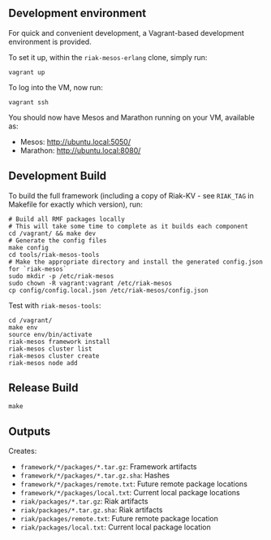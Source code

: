 ## Development environment

For quick and convenient development, a Vagrant-based development environment is provided.

To set it up, within the `riak-mesos-erlang` clone, simply run:

```
vagrant up
```

To log into the VM, now run:

```
vagrant ssh
```

You should now have Mesos and Marathon running on your VM, available as:

 - Mesos: http://ubuntu.local:5050/
 - Marathon: http://ubuntu.local:8080/

## Development Build

To build the full framework (including a copy of Riak-KV - see `RIAK_TAG` in Makefile for exactly which version), run:

```
# Build all RMF packages locally
# This will take some time to complete as it builds each component
cd /vagrant/ && make dev
# Generate the config files
make config
cd tools/riak-mesos-tools
# Make the appropriate directory and install the generated config.json for `riak-mesos`
sudo mkdir -p /etc/riak-mesos
sudo chown -R vagrant:vagrant /etc/riak-mesos
cp config/config.local.json /etc/riak-mesos/config.json
```

Test with `riak-mesos-tools`:

```
cd /vagrant/
make env
source env/bin/activate
riak-mesos framework install
riak-mesos cluster list
riak-mesos cluster create
riak-mesos node add
```

## Release Build

```
make
```

## Outputs

Creates:

* `framework/*/packages/*.tar.gz`: Framework artifacts
* `framework/*/packages/*.tar.gz.sha`: Hashes
* `framework/*/packages/remote.txt`: Future remote package locations
* `framework/*/packages/local.txt`: Current local package locations
* `riak/packages/*.tar.gz`: Riak artifacts
* `riak/packages/*.tar.gz.sha`: Riak artifacts
* `riak/packages/remote.txt`: Future remote package location
* `riak/packages/local.txt`: Current local package location
